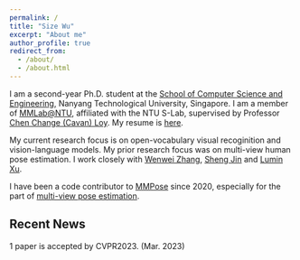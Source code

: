 ```yaml
---
permalink: /
title: "Size Wu"
excerpt: "About me"
author_profile: true
redirect_from: 
  - /about/
  - /about.html
---
```

I am a second-year Ph.D. student at the [School of Computer Science and Engineering](http://scse.ntu.edu.sg/Pages/Home.aspx), Nanyang Technological University, Singapore. I am a member of [MMLab@NTU](https://www.mmlab-ntu.com/), affiliated with the NTU S-Lab, supervised by Professor [Chen Change (Cavan) Loy](http://personal.ie.cuhk.edu.hk/~ccloy/). My resume is [here](/files/resume.pdf).

My current research focus is on open-vocabulary visual recoginition and vision-language models. My prior research focus was on multi-view human pose estimation. I work closely with [Wenwei Zhang](http://zhangwenwei.cn/), [Sheng Jin](https://jin-s13.github.io/) and [Lumin Xu](https://github.com/luminxu).

I have been a code contributor to [MMPose](https://github.com/open-mmlab/mmpose) since 2020, especially for the part of [multi-view pose estimation](https://github.com/open-mmlab/mmpose/tree/master/configs/body/3d_kpt_mview_rgb_img).

Recent News
------------------------

1 paper is accepted by CVPR2023. (Mar. 2023)
